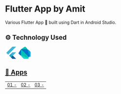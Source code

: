 # Flutter App by Amit
Various Flutter App 📱 built using Dart in Android Studio.


## ⚙️ Technology Used
<img src="https://github.com/devicons/devicon/blob/master/icons/flutter/flutter-original.svg" alt="Android" width="40" height="40"/> </a> <a href="https://www.java.com" target="_blank">  <img src="https://github.com/devicons/devicon/blob/master/icons/dart/dart-original.svg" alt="Android" width="40" height="40"/> </a> <a href="https://www.java.com" target="_blank">  

## 📸 Apps
  
||||
|:----------------------------------------:|:-----------------------------------------:|:-----------------------------------------: |
| 01 - | 02 - | 03 - |
  

